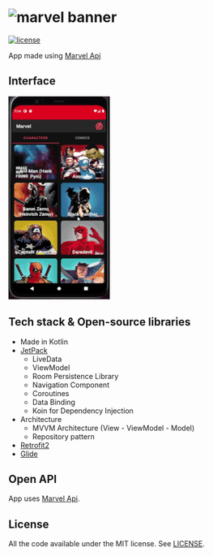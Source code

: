 # ![marvel banner](https://upload.wikimedia.org/wikipedia/commons/thumb/b/b9/Marvel_Logo.svg/200px-Marvel_Logo.svg.png)
[![license](https://img.shields.io/badge/License-MIT-red.svg)](https://opensource.org/licenses/MIT)

App made using [Marvel Api](https://developer.marvel.com)

## Interface
<img src="app.gif" width="200" height="400" />

## Tech stack & Open-source libraries
- Made in Kotlin
- [JetPack](https://developer.android.com/jetpack)
  - LiveData 
  - ViewModel
  - Room Persistence Library
  - Navigation Component
  - Coroutines
  - Data Binding
  - Koin for Dependency Injection
- Architecture
  - MVVM Architecture (View - ViewModel - Model)
  - Repository pattern
- [Retrofit2](https://github.com/square/retrofit)
- [Glide](https://github.com/bumptech/glide)

  
## Open API
  App uses [Marvel Api](https://developer.marvel.com).

## License
  All the code available under the MIT license. See [LICENSE](https://github.com/Prathamesh010/Marvel/blob/master/LICENSE).
